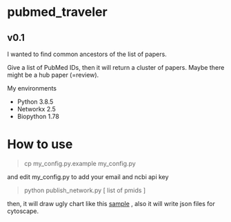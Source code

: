 # pubmed_traveler
v0.1
--
I wanted to find common ancestors of the list of papers.

Give a list of PubMed IDs, then it will return a cluster of papers.
Maybe there might be a hub paper (=review).


My environments
* Python 3.8.5
* Networkx 2.5
* Biopython 1.78



# How to use
> cp my_config.py.example my_config.py

and edit my_config.py to add your email and ncbi api key

> python publish_network.py [ list of pmids ]

then, it will draw ugly chart like this [sample](https://github.com/iron-lion/pubmed_traveler/blob/main/example_data/result_Mon_Dec_21_22_54_54_2020.pdf)
, also it will write json files for cytoscape.
